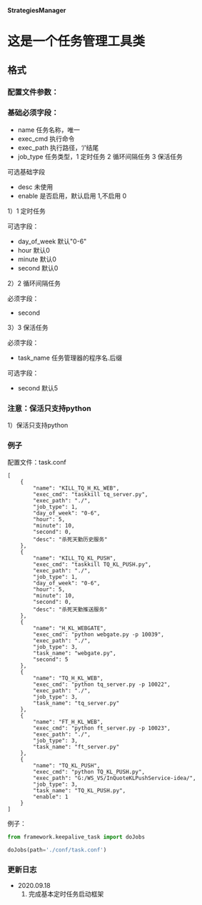 **StrategiesManager**

# 这是一个任务管理工具类

## 格式

### 配置文件参数：
### 基础必须字段：
- name 任务名称，唯一
- exec_cmd 执行命令
- exec_path 执行路径，‘/’结尾
- job_type 任务类型，1 定时任务 2 循环间隔任务 3 保活任务

可选基础字段
- desc 未使用
- enable 是否启用，默认启用 1,不启用 0

1）1 定时任务

可选字段：
- day_of_week 默认"0-6"
- hour 默认0
- minute 默认0
- second 默认0

2）2 循环间隔任务

必须字段：
- second

3）3 保活任务

必须字段：
- task_name 任务管理器的程序名.后缀

可选字段：
- second 默认5

### 注意：保活只支持python
1）保活只支持python

### 例子
配置文件：task.conf
```
[
    {
        "name": "KILL_TQ_H_KL_WEB",
        "exec_cmd": "taskkill tq_server.py",
        "exec_path": "./",
        "job_type": 1,
        "day_of_week": "0-6",
        "hour": 5,
        "minute": 10,
        "second": 0,
        "desc": "杀死天勤历史服务"
    },
    {
        "name": "KILL_TQ_KL_PUSH",
        "exec_cmd": "taskkill TQ_KL_PUSH.py",
        "exec_path": "./",
        "job_type": 1,
        "day_of_week": "0-6",
        "hour": 5,
        "minute": 10,
        "second": 0,
        "desc": "杀死天勤推送服务"
    },
    {
        "name": "H_KL_WEBGATE",
        "exec_cmd": "python webgate.py -p 10039",
        "exec_path": "./",
        "job_type": 3,
        "task_name": "webgate.py",
        "second": 5
    },
    {
        "name": "TQ_H_KL_WEB",
        "exec_cmd": "python tq_server.py -p 10022",
        "exec_path": "./",
        "job_type": 3,
        "task_name": "tq_server.py"
    },
    {
        "name": "FT_H_KL_WEB",
        "exec_cmd": "python ft_server.py -p 10023",
        "exec_path": "./",
        "job_type": 3,
        "task_name": "ft_server.py"
    },
    {
        "name": "TQ_KL_PUSH",
        "exec_cmd": "python TQ_KL_PUSH.py",
        "exec_path": "G:/WS_VS/InQuoteKLPushService-idea/",
        "job_type": 3,
        "task_name": "TQ_KL_PUSH.py",
        "enable": 1
    }
]
```
例子：
```python
from framework.keepalive_task import doJobs

doJobs(path='./conf/task.conf')
```

### 更新日志
- 2020.09.18
    1) 完成基本定时任务启动框架
